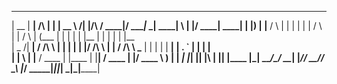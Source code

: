   _____  ______          _        _____       _______          _____  _____ _____ ______ _   _  _____ ______ 
 |  __ \|  ____|   /\   | |      |  __ \   /\|__   __|/\      / ____|/ ____|_   _|  ____| \ | |/ ____|  ____|
 | |__) | |__     /  \  | |      | |  | | /  \  | |  /  \    | (___ | |      | | | |__  |  \| | |    | |__   
 |  _  /|  __|   / /\ \ | |      | |  | |/ /\ \ | | / /\ \    \___ \| |      | | |  __| | . ` | |    |  __|  
 | | \ \| |____ / ____ \| |____  | |__| / ____ \| |/ ____ \   ____) | |____ _| |_| |____| |\  | |____| |____ 
 |_|  \_\______/_/    \_\______| |_____/_/    \_\_/_/    \_\ |_____/ \_____|_____|______|_| \_|\_____|______|
